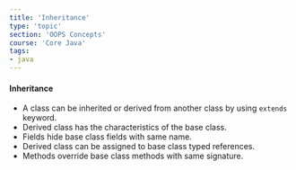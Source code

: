 ```yaml
---
title: 'Inheritance'
type: 'topic'
section: 'OOPS Concepts'
course: 'Core Java'
tags:
- java
---
```

#### Inheritance
- A class can be inherited or derived from another class by using `extends` keyword.
- Derived class has the characteristics of the base class.
- Fields hide base class fields with same name.
- Derived class can be assigned to base class typed references.
- Methods override base class methods with same signature.



